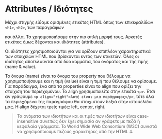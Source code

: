 # Attributes / Ιδιότητες
Μέχρι στιγμής είδαμε ορισμένες ετικέτες HTML όπως των επικεφαλίδων `<h1>`, `<h2>`, των παραγράφων <p> και άλλα. Τα χρησιμοποιήσαμε στην πιο απλή μορφή τους. Αρκετές ετικέτες όμως δέχονται και ιδιότητες (attributes). 

Οι ιδιότητες χρησιμοποιούνται για να ορίζουν επιπλέον χαρακτηριστικά των στοιχείων HTML που βρίσκονται εντός των ετικετών. Όλες οι ιδιότητες αποτελούνται από δύο κομμάτια, του ονόματος και της τιμής (name & value).

Το όνομα (name) είναι το όνομα του property που θέλουμε να χρησιμοποιήσουμε και η τιμή (value) είναι η τιμή που θέλουμε να ορίσουμε. Για παράδειγμα, ένα από τα properties είναι το align που ορίζει την στοίχιση του περιεχομένου. Το align χρησιμοποιείτε στην ετικέτα `<p>`. Έτσι αν γράψουμε `<p align="right">Αυτή είναι μια παράγραφος</p>`, τότε όλα τα περιεχόμενα της παραγράφου θα στοιχιστούν δεξιά στην ιστοσελίδα μας. Η align δέχεται τρείς τιμές: left, center, right.

> Τα ονόματα των ιδιοτήτων και οι τιμές των ιδιοτήτων είναι case-insensitive συνεπώς δεν έχει σημασία αν γράφετε με πεζά ή κεφαλαία γράμματα. Το World Wide Web Consortium (W3C) συνιστά να χρησιμοποιούμε πεζούς χαρακτήρες από την HTML 4.

